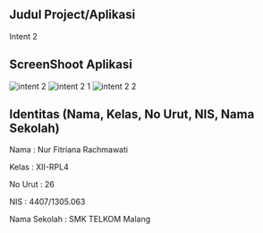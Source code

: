 ## Judul Project/Aplikasi
Intent 2
## ScreenShoot Aplikasi
![intent 2](https://cloud.githubusercontent.com/assets/22438999/19846740/694fc5b2-9f74-11e6-9086-05260cb47965.PNG)
![intent 2 1](https://cloud.githubusercontent.com/assets/22438999/19846745/75567bda-9f74-11e6-8c27-19dc594f635a.PNG)
![intent 2 2](https://cloud.githubusercontent.com/assets/22438999/19846750/7e21f1e0-9f74-11e6-8e48-6aebba6cd092.PNG)
## Identitas (Nama, Kelas, No Urut, NIS, Nama Sekolah)
Nama : Nur Fitriana Rachmawati

Kelas : XII-RPL4

No Urut : 26

NIS : 4407/1305.063

Nama Sekolah : SMK TELKOM Malang
